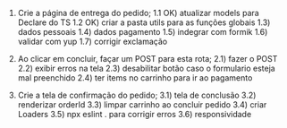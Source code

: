 1) Crie a página de entrega do pedido;
  1.1 OK) atualizar models para Declare do TS
  1.2 OK) criar a pasta utils para as funções globais
  1.3) dados pessoais
  1.4) dados pagamento
  1.5) indegrar com formik
  1.6) validar com yup
  1.7) corrigir exclamação

2) Ao clicar em concluir, façar um POST para esta rota;
  2.1) fazer o POST
  2.2) exibir erros na tela
  2.3) desabilitar botão caso o formulario esteja mal preenchido
  2.4) ter items no carrinho para ir ao pagamento

3) Crie a tela de confirmação do pedido;
  3.1) tela de conclusão
  3.2) renderizar orderId
  3.3) limpar carrinho ao concluir pedido
  3.4) criar Loaders
  3.5) npx eslint . para corrigir erros
  3.6) responsividade
